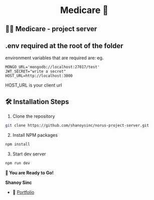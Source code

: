 <h1 align="center"> Medicare 🌟</h1>

## 👨‍💻 Medicare - project server

## .env required at the root of the folder

environment variables that are required are:
eg.

```PORT=6000
MONGO_URL='mongodb://localhost:27017/test'
JWT_SECRET="write a secret"
HOST_URL=http://localhost:3000
```

HOST_URL is your client url

## 🛠️ Installation Steps

1. Clone the repository

```Bash
git clone https://github.com/shanoysinc/norus-project-server.git
```

2. Install NPM packages

```Bash
npm install
```

3. Start dev server

```Bash
npm run dev
```

**🎇 You are Ready to Go!**

**Shanoy Sinc**

- 🦁 [Portfolio](http://shanoysinc.vercel.app/ "Welcome")
